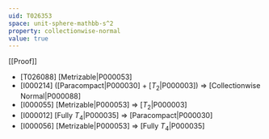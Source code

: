 ```yaml
---
uid: T026353
space: unit-sphere-mathbb-s^2
property: collectionwise-normal
value: true
---
```

[[Proof]]

* [T026088] [Metrizable|P000053]
* [I000214] ([Paracompact|P000030] + [$T_2$|P000003]) => [Collectionwise Normal|P000088]
* [I000055] [Metrizable|P000053] => [$T_2$|P000003]
* [I000012] [Fully $T_4$|P000035] => [Paracompact|P000030]
* [I000056] [Metrizable|P000053] => [Fully $T_4$|P000035]

